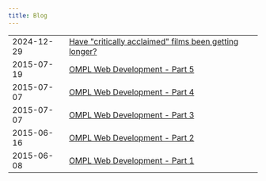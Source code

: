 ```yaml
---
title: Blog
---
```


|   |       |
|---|-------|
| 2024-12-29 | [Have "critically acclaimed" films been getting longer?](/posts/2024-12-29-film-runtimes.html) |
| 2015-07-19 | [OMPL Web Development - Part 5](/posts/2015-07-19-OMPLDev5.html) |
| 2015-07-07 | [OMPL Web Development - Part 4](/posts/2015-07-07-OMPLDev4.html) |
| 2015-07-07 | [OMPL Web Development - Part 3](/posts/2015-07-07-OMPLDev3.html) |
| 2015-06-16 | [OMPL Web Development - Part 2](/posts/2015-06-16-OMPLDev2.html) |
| 2015-06-08 | [OMPL Web Development - Part 1](/posts/2015-06-08-OMPLDev1.html) |
